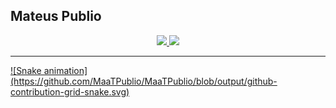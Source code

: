 ## Mateus Publio
<div align="center">
  <a href="https://github.com/maatpublio">
  <img height="160em" src="https://github-readme-stats.vercel.app/api?username=maatpublio&show_icons=true&theme=codeSTACKr&include_all_commits=true&count_private=true"/>
  <img height="160em" src="https://github-readme-stats.vercel.app/api/top-langs/?username=maatpublio&layout=compact&langs_count=7&theme=codeSTACKr"/>
</div>
<hr>
  ![Snake animation](https://github.com/MaaTPublio/MaaTPublio/blob/output/github-contribution-grid-snake.svg)
